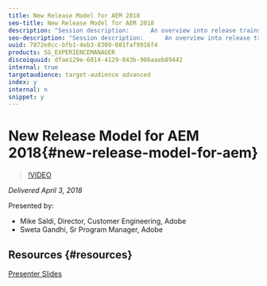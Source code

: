```yaml
---
title: New Release Model for AEM 2018
seo-title: New Release Model for AEM 2018
description: "Session description:      An overview into release trains     The Schedule     The new DoD     Sustenance Release plans and how they align with the release model"
seo-description: "Session description:      An overview into release trains     The Schedule     The new DoD     Sustenance Release plans and how they align with the release model"
uuid: 7872e8cc-bfb1-4eb3-8309-081faf9916f4
products: SG_EXPERIENCEMANAGER
discoiquuid: dfae129e-6014-4129-843b-906aaeb89442
internal: true
targetaudience: target-audience advanced
index: y
internal: n
snippet: y
---
```


# New Release Model for AEM 2018{#new-release-model-for-aem}

>[!VIDEO](https://video.tv.adobe.com/v/22088/?quality=9)

*Delivered April 3, 2018*

Presented by:

* Mike Saldi, Director, Customer Engineering, Adobe
* Sweta Gandhi, Sr Program Manager, Adobe

## Resources {#resources}

[Presenter Slides](https://adobe.sharepoint.com/:p:/r/sites/AEM-PgM/_layouts/15/doc2.aspx?sourcedoc=%7B61182A11-78B7-44FD-9550-4B08936038CB%7D&file=AEM%20Execution%20Model%202018.pptx&action=edit&mobileredirect=true)
